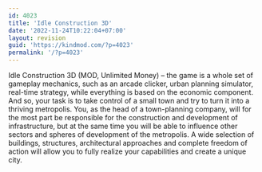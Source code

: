 ```yaml
---
id: 4023
title: 'Idle Construction 3D'
date: '2022-11-24T10:22:04+07:00'
layout: revision
guid: 'https://kindmod.com/?p=4023'
permalink: '/?p=4023'
---
```


Idle Construction 3D (MOD, Unlimited Money) – the game is a whole set of gameplay mechanics, such as an arcade clicker, urban planning simulator, real-time strategy, while everything is based on the economic component. And so, your task is to take control of a small town and try to turn it into a thriving metropolis. You, as the head of a town-planning company, will for the most part be responsible for the construction and development of infrastructure, but at the same time you will be able to influence other sectors and spheres of development of the metropolis. A wide selection of buildings, structures, architectural approaches and complete freedom of action will allow you to fully realize your capabilities and create a unique city.